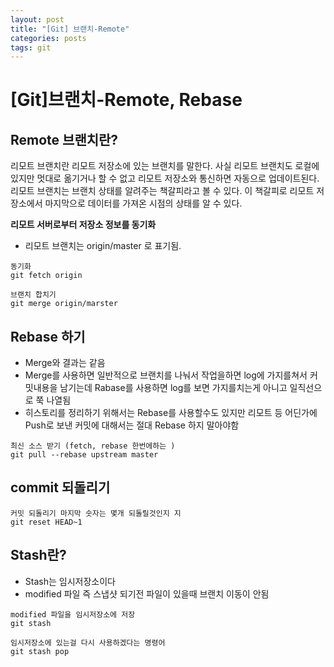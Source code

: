 ```yaml
---
layout: post
title: "[Git] 브랜치-Remote"
categories: posts
tags: git
---
```


# [Git]브랜치-Remote, Rebase


## Remote 브랜치란?

리모트 브랜치란 리모트 저장소에 있는 브랜치를 말한다. 
사실 리모트 브랜치도 로컬에 있지만 멋대로 옮기거나 할 수 없고 리모트 저장소와 통신하면 자동으로 업데이트된다. 
리모트 브랜치는 브랜치 상태를 알려주는 책갈피라고 볼 수 있다. 
이 책갈피로 리모트 저장소에서 마지막으로 데이터를 가져온 시점의 상태를 알 수 있다.


**리모트 서버로부터 저장소 정보를 동기화**

+ 리모트 브랜치는 origin/master 로 표기됨.

```
동기화
git fetch origin

브랜치 합치기
git merge origin/marster
```


## Rebase 하기

+ Merge와 결과는 같음
+ Merge를 사용하면 일반적으로 브랜치를 나눠서 작업을하면 log에 가지를쳐서 커밋내용을 남기는데 
Rabase를 사용하면 log를 보면 가지를치는게 아니고 일직선으로 쭉 나열됨
+ 히스토리를 정리하기 위해서는 Rebase를 사용할수도 있지만 리모트 등 어딘가에 Push로 보낸 커밋에 대해서는
절대 Rebase 하지 말아야함


```
최신 소스 받기 (fetch, rebase 한번에하는 )
git pull --rebase upstream master
```


## commit 되돌리기

```
커밋 되돌리기 마지막 숫자는 몇개 되돌릴것인지 지
git reset HEAD~1
```

## Stash란?

+ Stash는 임시저장소이다
+ modified 파일 즉 스냅샷 되기전 파일이 있을때 브랜치 이동이 안됨

```
modified 파일을 임시저장소에 저장
git stash

임시저장소에 있는걸 다시 사용하겠다는 명령어
git stash pop
```